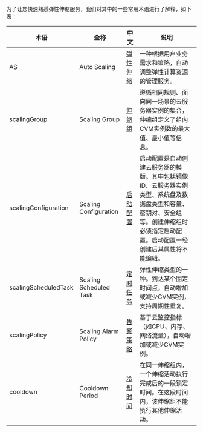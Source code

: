 为了让您快速熟悉弹性伸缩服务，我们对其中的一些常用术语进行了解释，如下表：

| 术语 | 全称 | 中文 | 说明|
|---------|---------|---------|---------|
| AS | Auto Scaling |[弹性伸缩](http://tcecqpoc.fsphere.cn/doc/product/377/3154)|一种根据用户业务需求和策略，自动调整弹性计算资源的管理服务。 |
| scalingGroup | Scaling Group |[伸缩组](http://tcecqpoc.fsphere.cn/doc/product/377/3155#1.-.E4.BC.B8.E7.BC.A9.E7.BB.84)|遵循相同规则、面向同一场景的云服务器实例的集合，伸缩组定义了组内CVM实例数的最大值、最小值等信息。 |
| scalingConfiguration | Scaling Configuration |[启动配置](http://tcecqpoc.fsphere.cn/doc/product/377/3155#2.-.E5.90.AF.E5.8A.A8.E9.85.8D.E7.BD.AE)|启动配置是自动创建云服务器的模版。其中包括镜像ID、云服务器实例类型、系统盘及数据盘类型和容量、密钥对、安全组等。创建伸缩组时必须指定启动配置。启动配置一经创建后其属性将不能编辑。 |
| scalingScheduledTask | Scaling Scheduled Task | [定时任务](http://tcecqpoc.fsphere.cn/doc/product/377/3155#3.-.E5.AE.9A.E6.97.B6.E4.BB.BB.E5.8A.A1) | 弹性伸缩类型的一种。到达某个固定时间点，自动增加或减少CVM实例，支持周期性重复。|
| scalingPolicy | Scaling Alarm Policy | [告警策略](http://tcecqpoc.fsphere.cn/doc/product/377/3155#5.-.E5.91.8A.E8.AD.A6.E4.BC.B8.E7.BC.A9) |基于云监控指标（如CPU、内存、网络流量），自动增加或减少CVM实例。|
| cooldown | Cooldown Period | [冷却时间](http://tcecqpoc.fsphere.cn/doc/product/377/3155#6.-.E5.86.B7.E5.8D.B4.E6.97.B6.E9.97.B4) | 在同一伸缩组内，一个伸缩活动执行完成后的一段锁定时间。在这段时间内，该伸缩组不能执行其他伸缩活动。|

